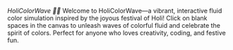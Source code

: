 *HoliColorWave 🎉🌈*
Welcome to HoliColorWave—a vibrant, interactive fluid color simulation inspired by the joyous festival of Holi! Click on blank spaces in the canvas to unleash waves of colorful fluid and celebrate the spirit of colors. Perfect for anyone who loves creativity, coding, and festive fun.
